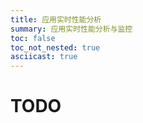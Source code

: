 ```yaml
---
title: 应用实时性能分析
summary: 应用实时性能分析与监控
toc: false
toc_not_nested: true
asciicast: true
---
```


<div id="toc"></div>

# TODO